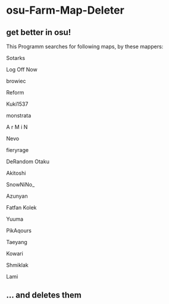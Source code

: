 # osu-Farm-Map-Deleter
get better in osu!
--------------------------
This Programm searches for following maps,
by these mappers:

Sotarks

Log Off Now

browiec

Reform

Kuki1537

monstrata

A r M i N

Nevo

fieryrage

DeRandom Otaku

Akitoshi

SnowNiNo_

Azunyan

Fatfan Kolek

Yuuma

PikAqours

Taeyang

Kowari

Shmiklak

Lami

...
and deletes them
--------------------------------------
